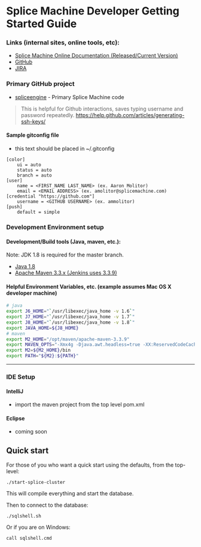 # Splice Machine Developer Getting Started Guide

### Links (internal sites, online tools, etc):
* [Splice Machine Online Documentation (Released/Current Version)](http://doc.splicemachine.com/index.html)
* [GitHub](https://github.com/splicemachine)
* [JIRA](https://splice.atlassian.net/secure/Dashboard.jspa)

### Primary GitHub project
* [spliceengine](https://github.com/splicemachine/spliceengine) - Primary Splice Machine code<br />

> This is helpful for Github interactions, saves typing username and password repeatedly. https://help.github.com/articles/generating-ssh-keys/

#### Sample gitconfig file
* this text should be placed in ~/.gitconfig
```gitconfig
[color]
    ui = auto
    status = auto
    branch = auto
[user]
    name = <FIRST_NAME LAST_NAME> (ex. Aaron Molitor)
    email = <EMAIL ADDRESS> (ex. amolitor@splicemachine.com)
[credential "https://github.com"]
    username = <GITHUB USERNAME> (ex. ammolitor)
[push]
    default = simple
```

### Development Environment setup
#### Development/Build tools (Java, maven, etc.):
Note: JDK 1.8 is required for the master branch.

* [Java 1.8](http://www.oracle.com/technetwork/java/javase/downloads/jdk8-downloads-2133151.html)
* [Apache Maven 3.3.x (Jenkins uses 3.3.9)](https://maven.apache.org/download.cgi)

#### Helpful Environment Variables, etc. (example assumes Mac OS X developer machine)
```bash
# java
export J6_HOME="`/usr/libexec/java_home -v 1.6`"
export J7_HOME="`/usr/libexec/java_home -v 1.7`"
export J8_HOME="`/usr/libexec/java_home -v 1.8`"
export JAVA_HOME=${J8_HOME}
# maven
export M2_HOME="/opt/maven/apache-maven-3.3.9"
export MAVEN_OPTS="-Xmx4g -Djava.awt.headless=true -XX:ReservedCodeCacheSize=512m"
export M2=${M2_HOME}/bin
export PATH="${M2}:${PATH}"
```
----

### IDE Setup

#### IntelliJ
* import the maven project from the top level pom.xml

#### Eclipse
* coming soon

## Quick start
For those of you who want a quick start using the defaults, from the top-level:

`./start-splice-cluster`

This will compile everything and start the database. 

Then to connect to the database:

`./sqlshell.sh`

Or if you are on Windows:

`call sqlshell.cmd`
